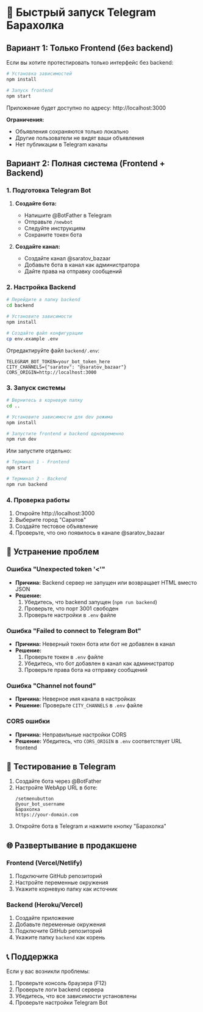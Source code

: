 # 🚀 Быстрый запуск Telegram Барахолка

## Вариант 1: Только Frontend (без backend)

Если вы хотите протестировать только интерфейс без backend:

```bash
# Установка зависимостей
npm install

# Запуск frontend
npm start
```

Приложение будет доступно по адресу: http://localhost:3000

**Ограничения:**
- Объявления сохраняются только локально
- Другие пользователи не видят ваши объявления
- Нет публикации в Telegram каналы

## Вариант 2: Полная система (Frontend + Backend)

### 1. Подготовка Telegram Bot

1. **Создайте бота:**
   - Напишите @BotFather в Telegram
   - Отправьте `/newbot`
   - Следуйте инструкциям
   - Сохраните токен бота

2. **Создайте канал:**
   - Создайте канал @saratov_bazaar
   - Добавьте бота в канал как администратора
   - Дайте права на отправку сообщений

### 2. Настройка Backend

```bash
# Перейдите в папку backend
cd backend

# Установите зависимости
npm install

# Создайте файл конфигурации
cp env.example .env
```

Отредактируйте файл `backend/.env`:
```env
TELEGRAM_BOT_TOKEN=your_bot_token_here
CITY_CHANNELS={"saratov": "@saratov_bazaar"}
CORS_ORIGIN=http://localhost:3000
```

### 3. Запуск системы

```bash
# Вернитесь в корневую папку
cd ..

# Установите зависимости для dev режима
npm install

# Запустите frontend и backend одновременно
npm run dev
```

Или запустите отдельно:

```bash
# Терминал 1 - Frontend
npm start

# Терминал 2 - Backend
npm run backend
```

### 4. Проверка работы

1. Откройте http://localhost:3000
2. Выберите город "Саратов"
3. Создайте тестовое объявление
4. Проверьте, что оно появилось в канале @saratov_bazaar

## 🔧 Устранение проблем

### Ошибка "Unexpected token '<'"
- **Причина:** Backend сервер не запущен или возвращает HTML вместо JSON
- **Решение:** 
  1. Убедитесь, что backend запущен (`npm run backend`)
  2. Проверьте, что порт 3001 свободен
  3. Проверьте настройки в `.env` файле

### Ошибка "Failed to connect to Telegram Bot"
- **Причина:** Неверный токен бота или бот не добавлен в канал
- **Решение:**
  1. Проверьте токен в `.env` файле
  2. Убедитесь, что бот добавлен в канал как администратор
  3. Проверьте права бота на отправку сообщений

### Ошибка "Channel not found"
- **Причина:** Неверное имя канала в настройках
- **Решение:** Проверьте `CITY_CHANNELS` в `.env` файле

### CORS ошибки
- **Причина:** Неправильные настройки CORS
- **Решение:** Убедитесь, что `CORS_ORIGIN` в `.env` соответствует URL frontend

## 📱 Тестирование в Telegram

1. Создайте бота через @BotFather
2. Настройте WebApp URL в боте:
   ```
   /setmenubutton
   @your_bot_username
   Барахолка
   https://your-domain.com
   ```
3. Откройте бота в Telegram и нажмите кнопку "Барахолка"

## 🌐 Развертывание в продакшене

### Frontend (Vercel/Netlify)
1. Подключите GitHub репозиторий
2. Настройте переменные окружения
3. Укажите корневую папку как источник

### Backend (Heroku/Vercel)
1. Создайте приложение
2. Добавьте переменные окружения
3. Подключите GitHub репозиторий
4. Укажите папку `backend` как корень

## 📞 Поддержка

Если у вас возникли проблемы:
1. Проверьте консоль браузера (F12)
2. Проверьте логи backend сервера
3. Убедитесь, что все зависимости установлены
4. Проверьте настройки Telegram Bot
